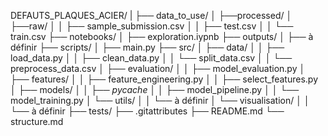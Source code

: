 DEFAUTS_PLAQUES_ACIER/
|
├── data_to_use/
│   ├──processed/
│   ├──raw/
│   │   ├── sample_submission.csv
│   │   ├── test.csv
│   │   └── train.csv
├── notebooks/
│   ├── exploration.iypnb
├── outputs/
│   ├── à définir
├── scripts/
│   ├── main.py
├── src/
│   ├── data/
│   │   ├── load_data.py
│   │   ├── clean_data.py
│   │   └── split_data.csv
│   │   └── preprocess_data.csv
│   ├── evaluation/
│   │   ├── model_evaluation.py
│   ├── features/
│   │   ├── feature_engineering.py
│   │   ├── select_features.py
│   ├── models/
│   │   ├── _pycache_
│   │   ├── model_pipeline.py
│   │   └── model_training.py
│   └── utils/
│   │   └── à définir
│   └── visualisation/
│   │   └── à définir
├── tests/
├── .gitattributes
├── README.md
└── structure.md